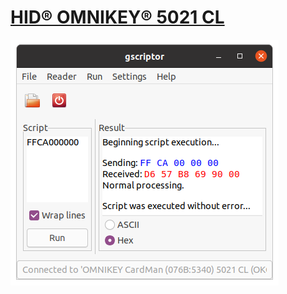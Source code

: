 # [HID® OMNIKEY® 5021 CL](https://www.hidglobal.com/products/readers/omnikey/5021)

![Card read](./docs/OMNIKEY-CardMan-5021-CL.png?raw=true "Card read")